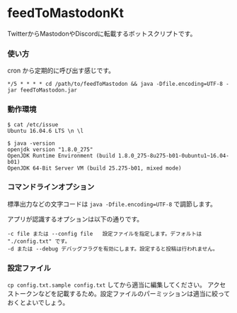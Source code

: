 # feedToMastodonKt
TwitterからMastodonやDiscordに転載するボットスクリプトです。

### 使い方
cron から定期的に呼び出す感じです。
```
*/5 * * * * cd /path/to/feedToMastodon && java -Dfile.encoding=UTF-8 -jar feedToMastodon.jar
```

### 動作環境
```
$ cat /etc/issue
Ubuntu 16.04.6 LTS \n \l

$ java -version
openjdk version "1.8.0_275"
OpenJDK Runtime Environment (build 1.8.0_275-8u275-b01-0ubuntu1~16.04-b01)
OpenJDK 64-Bit Server VM (build 25.275-b01, mixed mode)
```

### コマンドラインオプション

標準出力などの文字コードは `java -Dfile.encoding=UTF-8` で調節します。

アプリが認識するオプションは以下の通りです。

```
-c file または --config file   設定ファイルを指定します。デフォルトは "./config.txt" です。
-d または --debug デバッグフラグを有効にします。設定すると投稿は行われません。
```

### 設定ファイル
`cp config.txt.sample config.txt` してから適当に編集してください。
アクセストークンなどを記載するため。設定ファイルのパーミッションは適当に絞っておくとよいでしょう。

